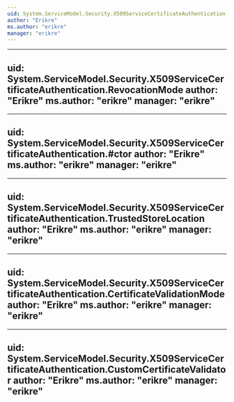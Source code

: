 ```yaml
---
uid: System.ServiceModel.Security.X509ServiceCertificateAuthentication
author: "Erikre"
ms.author: "erikre"
manager: "erikre"
---
```


---
uid: System.ServiceModel.Security.X509ServiceCertificateAuthentication.RevocationMode
author: "Erikre"
ms.author: "erikre"
manager: "erikre"
---

---
uid: System.ServiceModel.Security.X509ServiceCertificateAuthentication.#ctor
author: "Erikre"
ms.author: "erikre"
manager: "erikre"
---

---
uid: System.ServiceModel.Security.X509ServiceCertificateAuthentication.TrustedStoreLocation
author: "Erikre"
ms.author: "erikre"
manager: "erikre"
---

---
uid: System.ServiceModel.Security.X509ServiceCertificateAuthentication.CertificateValidationMode
author: "Erikre"
ms.author: "erikre"
manager: "erikre"
---

---
uid: System.ServiceModel.Security.X509ServiceCertificateAuthentication.CustomCertificateValidator
author: "Erikre"
ms.author: "erikre"
manager: "erikre"
---
